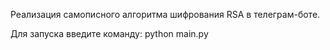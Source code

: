 Реализация самописного алгоритма шифрования RSA в телеграм-боте.

Для запуска введите команду: python main.py
